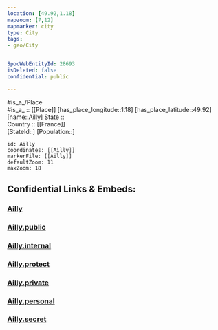 ```yaml
---
location: [49.92,1.18] 
mapzoom: [7,12] 
mapmarker: city 
type: City
tags:
- geo/City


SpocWebEntityId: 28693
isDeleted: false
confidential: public

---
```

#is_a_/Place  
#is_a_ :: [[Place]] 
[has_place_longitude::1.18] 
[has_place_latitude::49.92] 
[name::Ailly] 
State ::  
Country :: [[France]]  
[StateId::] 
[Population::] 



```leaflet
id: Ailly
coordinates: [[Ailly]] 
markerFile: [[Ailly]] 
defaultZoom: 11 
maxZoom: 18
```


## Confidential Links & Embeds: 

### [Ailly](/_Standards/Earth/Continent/Europe/Europe~West/France/regions~France/Normandie/departments~Normandie/Seine-Maritime/communes~Seine-Maritime/Dieppe/cities~Dieppe/Ailly.md) 

### [Ailly.public](/_public/Earth/Continent/Europe/Europe~West/France/regions~France/Normandie/departments~Normandie/Seine-Maritime/communes~Seine-Maritime/Dieppe/cities~Dieppe/Ailly.public.md) 

### [Ailly.internal](/_internal/Earth/Continent/Europe/Europe~West/France/regions~France/Normandie/departments~Normandie/Seine-Maritime/communes~Seine-Maritime/Dieppe/cities~Dieppe/Ailly.internal.md) 

### [Ailly.protect](/_protect/Earth/Continent/Europe/Europe~West/France/regions~France/Normandie/departments~Normandie/Seine-Maritime/communes~Seine-Maritime/Dieppe/cities~Dieppe/Ailly.protect.md) 

### [Ailly.private](/_private/Earth/Continent/Europe/Europe~West/France/regions~France/Normandie/departments~Normandie/Seine-Maritime/communes~Seine-Maritime/Dieppe/cities~Dieppe/Ailly.private.md) 

### [Ailly.personal](/_personal/Earth/Continent/Europe/Europe~West/France/regions~France/Normandie/departments~Normandie/Seine-Maritime/communes~Seine-Maritime/Dieppe/cities~Dieppe/Ailly.personal.md) 

### [Ailly.secret](/_secret/Earth/Continent/Europe/Europe~West/France/regions~France/Normandie/departments~Normandie/Seine-Maritime/communes~Seine-Maritime/Dieppe/cities~Dieppe/Ailly.secret.md)

